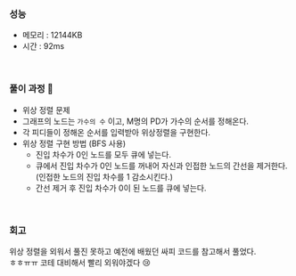 ### 성능
- 메모리 : 12144KB
- 시간 : 92ms

<br/>


### 풀이 과정 👀 
- 위상 정렬 문제
- 그래프의 노드는 `가수의 수` 이고, M명의 PD가 가수의 순서를 정해온다.
- 각 피디들이 정해온 순서를 입력받아 위상정렬을 구현한다.
- 위상 정렬 구현 방법 (BFS 사용)
  - 진입 차수가 0인 노드를 모두 큐에 넣는다.
  - 큐에서 진입 차수가 0인 노드를 꺼내어 자신과 인접한 노드의 간선을 제거한다. (인접한 노드의 진입 차수를 1 감소시킨다.)
  - 간선 제거 후 진입 차수가 0이 된 노드를 큐에 넣는다.

<br/>

### 회고
위상 정렬을 외워서 풀진 못하고 예전에 배웠던 싸피 코드를 참고해서 풀었다.  
ㅎㅎㅠㅠ 코테 대비해서 빨리 외워야겠다 😢  
